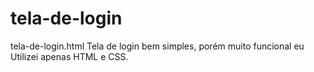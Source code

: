 # tela-de-login
tela-de-login.html
Tela de login bem simples, porém muito funcional eu Utilizei apenas HTML e CSS.
